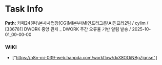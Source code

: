 # Task Info

**Path:** 카페24(주)\본사사업장\[CG]MI본부\MI인프라그룹\AI인프라2팀 / cylim / [336781] DWORK 중앙 관제 _ DWORK 주간 오류율 기반 알림 발송 / 2025-10-01_00-00-00

### WIKI
- ["https://n8n-mi-039-web.hanpda.com/workflow/dxX8OOiNBgZjqnsn"]

